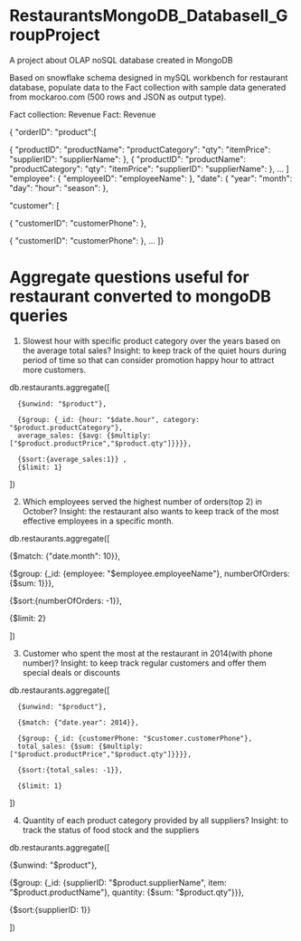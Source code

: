 # RestaurantsMongoDB_DatabaseII_GroupProject
A project about OLAP noSQL database created in MongoDB

Based on snowflake schema designed in mySQL workbench for restaurant database, populate data to the Fact collection 
with sample data generated from mockaroo.com (500 rows and JSON as output type).

Fact collection: Revenue
Fact:  Revenue 

{ 
"orderID": 
"product":[

{
"productID": 
"productName": 
"productCategory": 
"qty": 
"itemPrice": 
"supplierID": 
"supplierName": 
}, 
{
  "productID": 
  "productName": 
  "productCategory": 
  "qty": 
  "itemPrice": 
  "supplierID": 
  "supplierName": 
}, 
… 
] 
"employee": 
{ 
"employeeID": 
"employeeName": 
},
"date": 
{ 
  "year": 
  "month": 
  "day": 
  "hour": 
  "season": 
}, 

"customer": [

{ 
  "customerID": 
  "customerPhone": 
}, 

{
  "customerID": 
  "customerPhone": 
}, 
... 
]} 
 
# Aggregate questions useful for restaurant converted to mongoDB queries

1. Slowest hour with specific product category over the years based on the average total sales?
Insight: to keep track of the quiet hours during period of time so that can consider promotion happy hour to attract more customers.

db.restaurants.aggregate([

      {$unwind: "$product"},  

      {$group: {_id: {hour: "$date.hour", category: "$product.productCategory"},
      average_sales: {$avg: {$multiply:  ["$product.productPrice","$product.qty"]}}}}, 

      {$sort:{average_sales:1}} ,
      {$limit: 1}

])

2. Which employees served the highest number of orders(top 2) in October?
Insight: the restaurant also wants to keep track of the most effective employees in a specific month.

db.restaurants.aggregate([ 

{$match: {"date.month": 10}},

{$group: {_id: {employee: "$employee.employeeName"}, numberOfOrders: {$sum: 1}}}, 

{$sort:{numberOfOrders: -1}},

{$limit: 2}

])

3. Customer who spent the most at the restaurant in 2014(with phone number)?
Insight: to keep track regular customers and offer them special deals or discounts

db.restaurants.aggregate([

      {$unwind: "$product"},
      
      {$match: {"date.year": 2014}},

      {$group: {_id: {customerPhone: "$customer.customerPhone"},
      total_sales: {$sum: {$multiply:  ["$product.productPrice","$product.qty"]}}}}, 

      {$sort:{total_sales: -1}},
      
      {$limit: 1}

])

4. Quantity of each product category provided by all suppliers?
Insight: to track the status of food stock and the suppliers

db.restaurants.aggregate([ 

{$unwind: "$product"},  

{$group: {_id: {supplierID: "$product.supplierName", item: "$product.productName"},
quantity: {$sum: "$product.qty"}}},

{$sort:{supplierID: 1}} 

]) 

